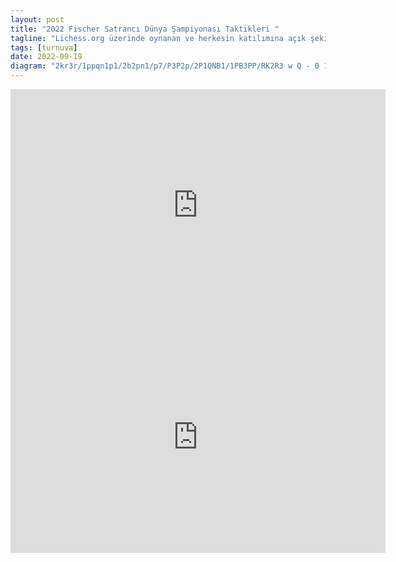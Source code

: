 ```yaml
---
layout: post
title: "2022 Fischer Satrancı Dünya Şampiyonası Taktikleri "
tagline: "Lichess.org üzerinde oynanan ve herkesin katılımına açık şekilde düzenlenen Offerspill ve CCC & NACL Dünya Satranç960 Şampiyonası Elemeleri sona erdi. Sporcuların eleme sistemiyle oynadığı turnuvada FİNALE kadar gelindi. Finalde Abdusattarov, Nakamura, Carlsen, So, Nepomniachtchi, Fedoseev, Blubaum, Gretarson yarışacak. Ben de Dünya Fischer Satrancı Şampiyonasına giden yolda oynanan oyunlardan örnekleri derledim."
tags: [turnuva]
date: 2022-09-19
diagram: "2kr3r/1ppqn1p1/2b2pn1/p7/P3P2p/2P1QNB1/1PB3PP/RK2R3 w Q - 0 16"
---
```


<iframe width=600 height=371 src="https://lichess.org/study/embed/X6IMPGpt/jniWblHM" frameborder=0></iframe>


<iframe width=600 height=371 src="https://lichess.org/study/embed/XWceQYxS/DSfptbOc" frameborder=0></iframe>
